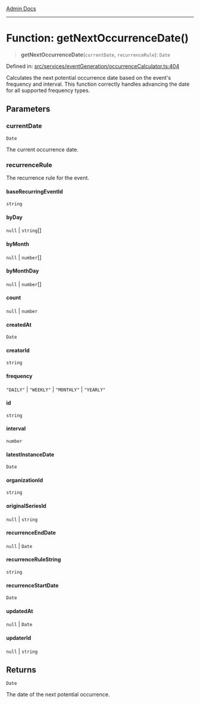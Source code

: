 [Admin Docs](/)

***

# Function: getNextOccurrenceDate()

> **getNextOccurrenceDate**(`currentDate`, `recurrenceRule`): `Date`

Defined in: [src/services/eventGeneration/occurrenceCalculator.ts:404](https://github.com/Sourya07/talawa-api/blob/583d62db9438de398bb9012a4a2617e2cb268b08/src/services/eventGeneration/occurrenceCalculator.ts#L404)

Calculates the next potential occurrence date based on the event's frequency and interval.
This function correctly handles advancing the date for all supported frequency types.

## Parameters

### currentDate

`Date`

The current occurrence date.

### recurrenceRule

The recurrence rule for the event.

#### baseRecurringEventId

`string`

#### byDay

`null` \| `string`[]

#### byMonth

`null` \| `number`[]

#### byMonthDay

`null` \| `number`[]

#### count

`null` \| `number`

#### createdAt

`Date`

#### creatorId

`string`

#### frequency

`"DAILY"` \| `"WEEKLY"` \| `"MONTHLY"` \| `"YEARLY"`

#### id

`string`

#### interval

`number`

#### latestInstanceDate

`Date`

#### organizationId

`string`

#### originalSeriesId

`null` \| `string`

#### recurrenceEndDate

`null` \| `Date`

#### recurrenceRuleString

`string`

#### recurrenceStartDate

`Date`

#### updatedAt

`null` \| `Date`

#### updaterId

`null` \| `string`

## Returns

`Date`

The date of the next potential occurrence.
